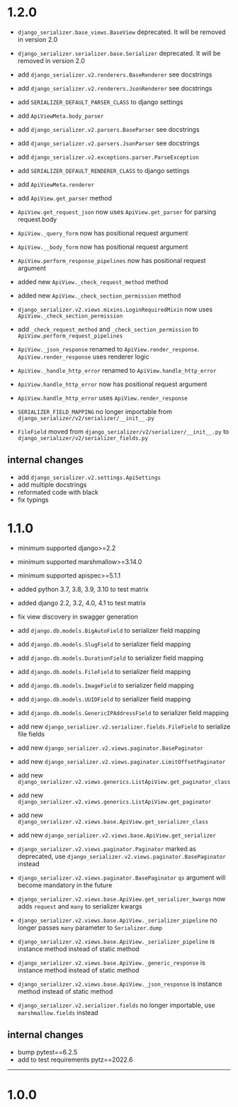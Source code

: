 # 1.2.0
- `django_serializer.base_views.BaseView` deprecated. It will be removed in version 2.0
- `django_serializer.serializer.base.Serializer` deprecated. It will be removed in version 2.0

- add `django_serializer.v2.renderers.BaseRenderer` see docstrings
- add `django_serializer.v2.renderers.JsonRenderer` see docstrings
- add `SERIALIZER_DEFAULT_PARSER_CLASS` to django settings
- add `ApiViewMeta.body_parser`

- add `django_serializer.v2.parsers.BaseParser` see docstrings
- add `django_serializer.v2.parsers.JsonParser` see docstrings
- add `django_serializer.v2.exceptions.parser.ParseException`
- add `SERIALIZER_DEFAULT_RENDERER_CLASS` to django settings
- add `ApiViewMeta.renderer`

- add `ApiView.get_parser` method
- `ApiView.get_request_json` now uses `ApiView.get_parser` for parsing request.body

- `ApiView._query_form` now has positional request argument
- `ApiView.__body_form` now has positional request argument
- `ApiView.perform_response_pipelines` now has positional request argument
- added new `ApiView._check_request_method` method
- added new `ApiView._check_section_permission` method
- `django_serializer.v2.views.mixins.LoginRequiredMixin` now uses `ApiView._check_section_permission` 
- add `_check_request_method` and `_check_section_permission` to `ApiView.perform_request_pipelines`
- `ApiView._json_response` renamed to `ApiView.render_response`. `ApiView.render_response` uses renderer logic

- `ApiView._handle_http_error` renamed to `ApiView.handle_http_error`
- `ApiView.handle_http_error` now has positional request argument
- `ApiView.handle_http_error` uses `ApiView.render_response`

- `SERIALIZER_FIELD_MAPPING` no longer importable from `django_serializer/v2/serializer/__init__.py`
- `FileField` moved from `django_serializer/v2/serializer/__init__.py` to `django_serializer/v2/serializer_fields.py`

## internal changes
- add `django_serializer.v2.settings.ApiSettings` 
- add multiple docstrings
- reformated code with black
- fix typings

# 1.1.0
- minimum supported django>=2.2
- minimum supported marshmallow>=3.14.0
- minimum supported apispec>=5.1.1
- added python 3.7, 3.8, 3.9, 3.10 to test matrix
- added django 2.2, 3.2, 4.0, 4.1 to test matrix

- fix view discovery in swagger generation
- add `django.db.models.BigAutoField` to serializer field mapping
- add `django.db.models.SlugField` to serializer field mapping
- add `django.db.models.DurationField` to serializer field mapping
- add `django.db.models.FileField` to serializer field mapping
- add `django.db.models.ImageField` to serializer field mapping
- add `django.db.models.UUIDField` to serializer field mapping
- add `django.db.models.GenericIPAddressField` to serializer field mapping
- add new `django_serializer.v2.serializer.fields.FileField` to serialize file fields
- add new `django_serializer.v2.views.paginator.BasePaginator`
- add new `django_serializer.v2.views.paginator.LimitOffsetPaginator`
- add new `django_serializer.v2.views.generics.ListApiView.get_paginator_class`
- add new `django_serializer.v2.views.generics.ListApiView.get_paginator`
- add new `django_serializer.v2.views.base.ApiView.get_serializer_class`
- add new `django_serializer.v2.views.base.ApiView.get_serializer`
- `django_serializer.v2.views.paginator.Paginator` marked as deprecated, use `django_serializer.v2.views.paginator.BasePaginator` instead
- `django_serializer.v2.views.paginator.BasePaginator` `qs` argument will become mandatory in the future
- `django_serializer.v2.views.base.ApiView.get_serializer_kwargs` now adds `request` and `many` to serializer kwargs 
- `django_serializer.v2.views.base.ApiView._serializer_pipeline` no longer passes `many` parameter to `Serializer.dump`
- `django_serializer.v2.views.base.ApiView._serializer_pipeline` is instance method instead of static method
- `django_serializer.v2.views.base.ApiView._generic_response` is instance method instead of static method
- `django_serializer.v2.views.base.ApiView._json_response` is instance method instead of static method
- `django_serializer.v2.serializer.fields` no longer importable, use `marshmallow.fields` instead

## internal changes
- bump pytest==6.2.5
- add to test requirements pytz==2022.6
---
# 1.0.0
